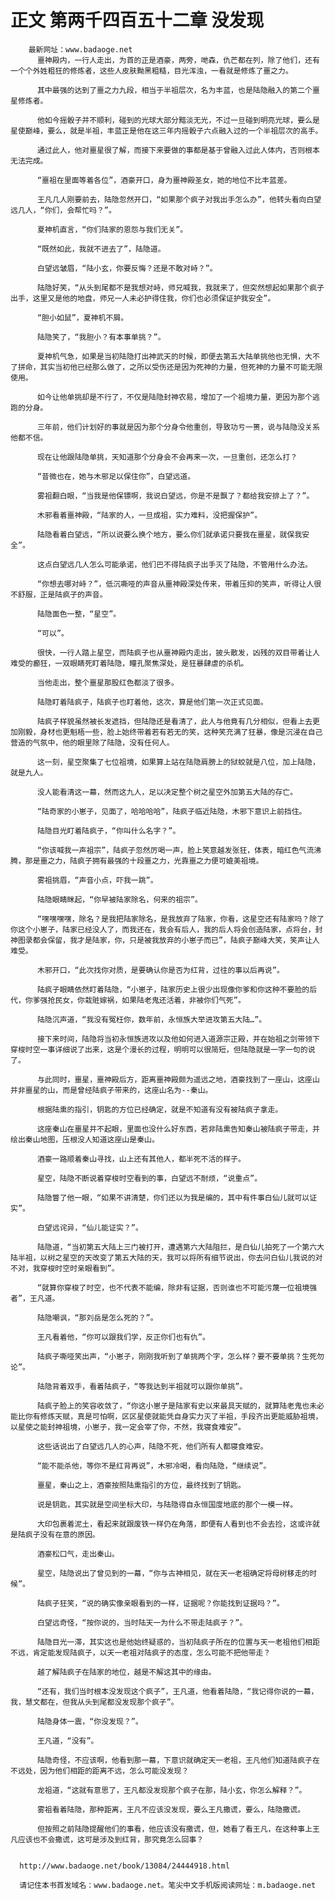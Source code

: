 # 正文 第两千四百五十二章 没发现
        最新网址：www.badaoge.net
          噩神殿内，一行人走出，为首的正是酒豪，两旁，哋森，仇芒都在列，除了他们，还有一个个外姓粗狂的修炼者，这些人皮肤黝黑粗糙，目光浑浊，一看就是修炼了噩之力。
      
          其中最强的达到了噩之力九段，相当于半祖层次，名为丰蓝，也是陆隐融入的第二个噩星修炼者。
      
          他如今摇骰子并不顺利，碰到的光球大部分黯淡无光，不过一旦碰到明亮光球，要么是星使巅峰，要么，就是半祖，丰蓝正是他在这三年内摇骰子六点融入过的一个半祖层次的高手。
      
          通过此人，他对噩星很了解，而接下来要做的事都是基于曾融入过此人体内，否则根本无法完成。
      
          “噩祖在里面等着各位”，酒豪开口，身为噩神殿圣女，她的地位不比丰蓝差。
      
          王凡几人刚要前去，陆隐忽然开口，“如果那个疯子对我出手怎么办”，他转头看向白望远几人，“你们，会帮忙吗？”。
      
          夏神机直言，“你们陆家的恩怨与我们无关”。
      
          “既然如此，我就不进去了”，陆隐道。
      
          白望远皱眉，“陆小玄，你要反悔？还是不敢对峙？”。
      
          陆隐好笑，“从头到尾都不是我想对峙，师兄喊我，我就来了，但突然想起如果那个疯子出手，这里又是他的地盘，师兄一人未必护得住我，你们也必须保证护我安全”。
      
          “胆小如鼠”，夏神机不屑。
      
          陆隐笑了，“我胆小？有本事单挑？”。
      
          夏神机气急，如果是当初陆隐打出神武天的时候，即便去第五大陆单挑他也无惧，大不了拼命，其实当初他已经那么做了，之所以受伤还是因为死神的力量，但死神的力量不可能无限使用。
      
          如今让他单挑却是不行了，不仅是陆隐封神农易，增加了一个祖境力量，更因为那个逃跑的分身。
      
          三年前，他们计划好的事就是因为那个分身令他重创，导致功亏一篑，说与陆隐没关系他都不信。
      
          现在让他跟陆隐单挑，天知道那个分身会不会再来一次，一旦重创，还怎么打？
      
          “昔微也在，她与木邪足以保住你”，白望远道。
      
          雾祖翻白眼，“当我是他保镖啊，我说白望远，你是不是飘了？都给我安排上了？”。
      
          木邪看着噩神殿，“陆家的人，一旦成祖，实力难料，没把握保护”。
      
          陆隐看着白望远，“所以说要么换个地方，要么你们就承诺只要我在噩星，就保我安全”。
      
          这点白望远几人怎么可能承诺，他们巴不得陆疯子出手灭了陆隐，不管用什么办法。
      
          “你想去哪对峙？”，低沉嘶哑的声音从噩神殿深处传来，带着压抑的笑声，听得让人很不舒服，正是陆疯子的声音。
      
          陆隐面色一整，“星空”。
      
          “可以”。
      
          很快，一行人踏上星空，而陆疯子也从噩神殿内走出，披头散发，凶残的双目带着让人难受的癫狂，一双眼睛死盯着陆隐，瞳孔聚焦深处，是狂暴肆虐的杀机。
      
          当他走出，整个噩星那股红色都淡了很多。
      
          陆隐盯着陆疯子，陆疯子也盯着他，这次，算是他们第一次正式见面。
      
          陆疯子样貌虽然被长发遮挡，但陆隐还是看清了，此人与他竟有几分相似，但看上去更加刚毅，身材也更魁梧一些，脸上始终带着若有若无的笑，这种笑充满了狂暴，像是沉浸在自己营造的气氛中，他的眼里除了陆隐，没有任何人。
      
          这一刻，星空聚集了七位祖境，如果算上站在陆隐肩膀上的狱蛟就是八位，加上陆隐，就是九人。
      
          没人能看清这一幕，然而这九人，足以决定整个树之星空外加第五大陆的存亡。
      
          “陆奇家的小崽子，见面了，哈哈哈哈”，陆疯子临近陆隐，木邪下意识上前挡住。
      
          陆隐目光盯着陆疯子，“你叫什么名字？”。
      
          “你该喊我一声祖宗”，陆疯子忽然厉喝一声，脸上笑意越发张狂，体表，暗红色气流沸腾，那是噩之力，陆疯子拥有最强的十段噩之力，光靠噩之力便可媲美祖境。
      
          雾祖挑眉，“声音小点，吓我一跳”。
      
          陆隐眼睛眯起，“你早被陆家除名，何来的祖宗”。
      
          “嘿嘿嘿嘿，除名？是我把陆家除名，是我放弃了陆家，你看，这星空还有陆家吗？除了你这个小崽子，陆家已经没人了，而我还在，我会有后人，我的后人将会创造陆家，点将台，封神图录都会保留，我才是陆家，你，只是被我放弃的小崽子而已”，陆疯子巅峰大笑，笑声让人难受。
      
          木邪开口，“此次找你对质，是要确认你是否为红背，过往的事以后再说”。
      
          陆疯子眼睛依然盯着陆隐，“小崽子，陆家历史上很少出现像你爹和你这种不要脸的后代，你爹强抢民女，你栽赃嫁祸，如果陆老鬼还活着，非被你们气死”。
      
          陆隐沉声道，“我没有冤枉你，数年前，永恒族大举进攻第五大陆…”。
      
          接下来时间，陆隐将当初永恒族进攻以及他如何进入道源宗正殿，并在始祖之剑带领下穿梭时空一事详细说了出来，这是个漫长的过程，明明可以很简短，但陆隐就是一字一句的说了。
      
          与此同时，噩星，噩神殿后方，距离噩神殿颇为遥远之地，酒豪找到了一座山，这座山并非噩星的山，而是曾经陆疯子带来的，这座山名为--秦山。
      
          根据陆熏的指引，钥匙的方位已经确定，就是不知道有没有被陆疯子拿走。
      
          这座秦山在噩星并不起眼，里面也没什么好东西，若非陆熏告知秦山被陆疯子带走，并绘出秦山地图，压根没人知道这座山是秦山。
      
          酒豪一路顺着秦山寻找，山上还有其他人，都半死不活的样子。
      
          星空，陆隐不断说着穿梭时空看到的事，白望远不耐烦，“说重点”。
      
          陆隐瞥了他一眼，“如果不讲清楚，你们还以为我是编的，其中有件事白仙儿就可以证实”。
      
          白望远诧异，“仙儿能证实？”。
      
          陆隐道，“当初第五大陆上三门被打开，遭遇第六大陆阻拦，是白仙儿拍死了一个第六大陆半祖，以树之星空的天改变了第五大陆的天，我可以将所有细节说出，你去问白仙儿我说的对不对，我穿梭时空时亲眼看到”。
      
          “就算你穿梭了时空，也不代表不能编，除非有证据，否则谁也不可能污蔑一位祖境强者”，王凡道。
      
          陆隐嘲讽，“那刘岳是怎么死的？”。
      
          王凡看着他，“你可以跟我们学，反正你们也有仇”。
      
          陆疯子嘶哑笑出声，“小崽子，刚刚我听到了单挑两个字，怎么样？要不要单挑？生死勿论”。
      
          陆隐背着双手，看着陆疯子，“等我达到半祖就可以跟你单挑”。
      
          陆疯子脸上的笑容收敛了，“你这小崽子是陆家有史以来最具天赋的，就算陆老鬼也未必能比你有修炼天赋，真是可怕啊，区区星使就能凭自身实力灭了半祖，手段齐出更能威胁祖境，以星使之能封神祖境，小崽子，我一定会宰了你，不然，我寝食难安”。
      
          这些话说出了白望远几人的心声，陆隐不死，他们所有人都寝食难安。
      
          “能不能杀他，等你不是红背再说”，木邪冷喝，看向陆隐，“继续说”。
      
          噩星，秦山之上，酒豪按照陆熏指引的方位，最终找到了钥匙。
      
          说是钥匙，其实就是空间坐标大印，与陆隐得自永恒国度地底的那个一模一样。
      
          大印包裹着泥土，看起来就跟废铁一样仍在角落，即便有人看到也不会去捡，这或许就是陆疯子没有在意的原因。
      
          酒豪松口气，走出秦山。
      
          星空，陆隐说出了曾见到的一幕，“你与古神相见，就在天一老祖确定将母树移走的时候”。
      
          陆疯子狂笑，“说的确实像亲眼看到的一样，证据呢？你能找到证据吗？”。
      
          白望远奇怪，“按你说的，当时陆天一为什么不带走陆疯子？”。
      
          陆隐目光一滞，其实这也是他始终疑惑的，当初陆疯子所在的位置与天一老祖他们相距不远，肯定能发现陆疯子，以天一老祖对陆疯子的态度，怎么可能不把他带走？
      
          越了解陆疯子在陆家的地位，越是不解这其中的缘由。
      
          “还有，我们当时根本没发现这个疯子”，王凡道，他看着陆隐，“我记得你说的一幕，我，慧文都在，但我从头到尾都没发现那个疯子”。
      
          陆隐身体一震，“你没发现？”。
      
          王凡道，“没有”。
      
          陆隐奇怪，不应该啊，他看到那一幕，下意识就确定天一老祖，王凡他们知道陆疯子在不远处，因为他们相距的距离不远，怎么可能没发现？
      
          龙祖道，“这就有意思了，王凡都没发现那个疯子在那，陆小玄，你怎么解释？”。
      
          雾祖看着陆隐，那种距离，王凡不应该没发现，要么王凡撒谎，要么，陆隐撒谎。
      
          但按照之前陆隐提醒他们的事看，他应该没有撒谎，但，她看了看王凡，在这种事上王凡应该也不会撒谎，这可是涉及到红背，那究竟怎么回事？
      
      
      http://www.badaoge.net/book/13084/24444918.html
      
      请记住本书首发域名：www.badaoge.net。笔尖中文手机版阅读网址：m.badaoge.net